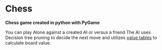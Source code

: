 # Chess
**Chess game created in python with PyGame**

You can play Alone against a created AI or versus a friend
The AI uses Decision tree pruning to decide the next move and utilizes [value tables](https://chessprogramming.wikispaces.com/Simplified+evaluation+function) to calculate board value.

